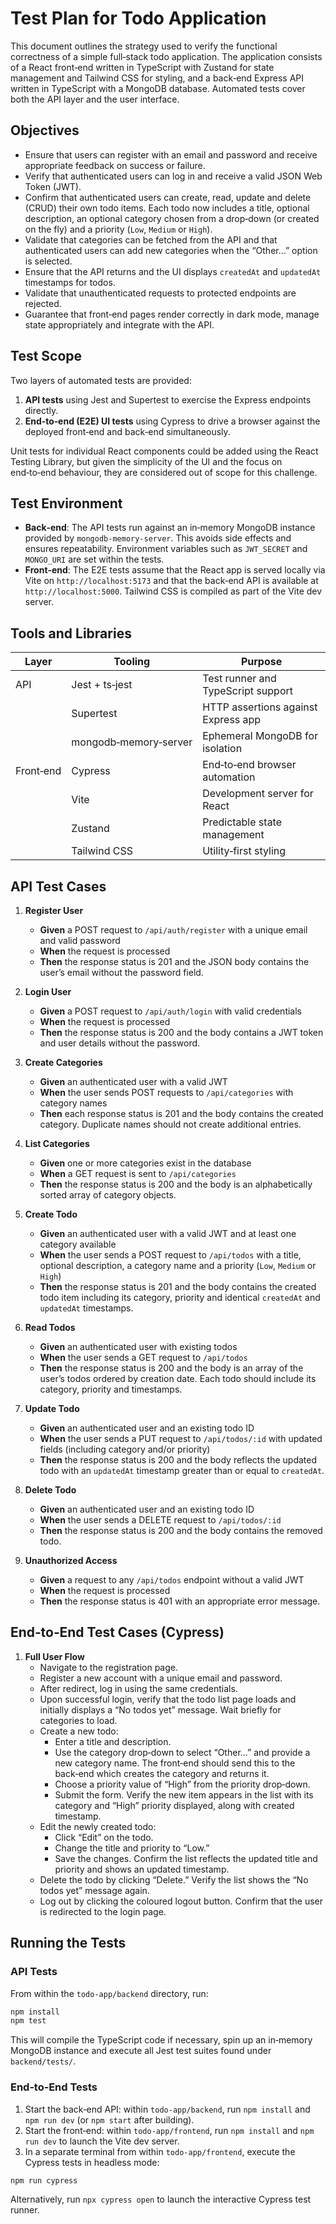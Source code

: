 # Test Plan for Todo Application

This document outlines the strategy used to verify the functional correctness of a simple full‑stack todo application. The application consists of a React front‑end written in TypeScript with Zustand for state management and Tailwind CSS for styling, and a back‑end Express API written in TypeScript with a MongoDB database. Automated tests cover both the API layer and the user interface.

## Objectives

* Ensure that users can register with an email and password and receive appropriate feedback on success or failure.
* Verify that authenticated users can log in and receive a valid JSON Web Token (JWT).
* Confirm that authenticated users can create, read, update and delete (CRUD) their own todo items. Each todo now includes a title, optional description, an optional category chosen from a drop‑down (or created on the fly) and a priority (`Low`, `Medium` or `High`).
* Validate that categories can be fetched from the API and that authenticated users can add new categories when the “Other…” option is selected.
* Ensure that the API returns and the UI displays `createdAt` and `updatedAt` timestamps for todos.
* Validate that unauthenticated requests to protected endpoints are rejected.
* Guarantee that front‑end pages render correctly in dark mode, manage state appropriately and integrate with the API.

## Test Scope

Two layers of automated tests are provided:

1. **API tests** using Jest and Supertest to exercise the Express endpoints directly.
2. **End‑to‑end (E2E) UI tests** using Cypress to drive a browser against the deployed front‑end and back‑end simultaneously.

Unit tests for individual React components could be added using the React Testing Library, but given the simplicity of the UI and the focus on end‑to‑end behaviour, they are considered out of scope for this challenge.

## Test Environment

* **Back‑end**: The API tests run against an in‑memory MongoDB instance provided by `mongodb‑memory‑server`. This avoids side effects and ensures repeatability. Environment variables such as `JWT_SECRET` and `MONGO_URI` are set within the tests.
* **Front‑end**: The E2E tests assume that the React app is served locally via Vite on `http://localhost:5173` and that the back‑end API is available at `http://localhost:5000`. Tailwind CSS is compiled as part of the Vite dev server.

## Tools and Libraries

| Layer       | Tooling                               | Purpose                              |
|------------|----------------------------------------|--------------------------------------|
| API        | Jest + ts‑jest                         | Test runner and TypeScript support   |
|            | Supertest                             | HTTP assertions against Express app  |
|            | mongodb‑memory‑server                 | Ephemeral MongoDB for isolation      |
| Front‑end  | Cypress                               | End‑to‑end browser automation        |
|            | Vite                                  | Development server for React         |
|            | Zustand                               | Predictable state management         |
|            | Tailwind CSS                          | Utility‑first styling                |

## API Test Cases

1. **Register User**
   * **Given** a POST request to `/api/auth/register` with a unique email and valid password
   * **When** the request is processed
   * **Then** the response status is 201 and the JSON body contains the user’s email without the password field.

2. **Login User**
   * **Given** a POST request to `/api/auth/login` with valid credentials
   * **When** the request is processed
   * **Then** the response status is 200 and the body contains a JWT token and user details without the password.

3. **Create Categories**
   * **Given** an authenticated user with a valid JWT
   * **When** the user sends POST requests to `/api/categories` with category names
   * **Then** each response status is 201 and the body contains the created category. Duplicate names should not create additional entries.

4. **List Categories**
   * **Given** one or more categories exist in the database
   * **When** a GET request is sent to `/api/categories`
   * **Then** the response status is 200 and the body is an alphabetically sorted array of category objects.

5. **Create Todo**
   * **Given** an authenticated user with a valid JWT and at least one category available
   * **When** the user sends a POST request to `/api/todos` with a title, optional description, a category name and a priority (`Low`, `Medium` or `High`)
   * **Then** the response status is 201 and the body contains the created todo item including its category, priority and identical `createdAt` and `updatedAt` timestamps.

6. **Read Todos**
   * **Given** an authenticated user with existing todos
   * **When** the user sends a GET request to `/api/todos`
   * **Then** the response status is 200 and the body is an array of the user’s todos ordered by creation date. Each todo should include its category, priority and timestamps.

7. **Update Todo**
   * **Given** an authenticated user and an existing todo ID
   * **When** the user sends a PUT request to `/api/todos/:id` with updated fields (including category and/or priority)
   * **Then** the response status is 200 and the body reflects the updated todo with an `updatedAt` timestamp greater than or equal to `createdAt`.

8. **Delete Todo**
   * **Given** an authenticated user and an existing todo ID
   * **When** the user sends a DELETE request to `/api/todos/:id`
   * **Then** the response status is 200 and the body contains the removed todo.

9. **Unauthorized Access**
   * **Given** a request to any `/api/todos` endpoint without a valid JWT
   * **When** the request is processed
   * **Then** the response status is 401 with an appropriate error message.

## End‑to‑End Test Cases (Cypress)

1. **Full User Flow**
   * Navigate to the registration page.
   * Register a new account with a unique email and password.
   * After redirect, log in using the same credentials.
   * Upon successful login, verify that the todo list page loads and initially displays a “No todos yet” message. Wait briefly for categories to load.
   * Create a new todo:
     * Enter a title and description.
     * Use the category drop‑down to select “Other…” and provide a new category name. The front‑end should send this to the back‑end which creates the category and returns it.
     * Choose a priority value of “High” from the priority drop‑down.
     * Submit the form. Verify the new item appears in the list with its category and “High” priority displayed, along with created timestamp.
   * Edit the newly created todo:
     * Click “Edit” on the todo.
     * Change the title and priority to “Low.”
     * Save the changes. Confirm the list reflects the updated title and priority and shows an updated timestamp.
   * Delete the todo by clicking “Delete.” Verify the list shows the “No todos yet” message again.
   * Log out by clicking the coloured logout button. Confirm that the user is redirected to the login page.

## Running the Tests

### API Tests

From within the `todo-app/backend` directory, run:

```bash
npm install
npm test
```

This will compile the TypeScript code if necessary, spin up an in‑memory MongoDB instance and execute all Jest test suites found under `backend/tests/`.

### End‑to‑End Tests

1. Start the back‑end API: within `todo-app/backend`, run `npm install` and `npm run dev` (or `npm start` after building).
2. Start the front‑end: within `todo-app/frontend`, run `npm install` and `npm run dev` to launch the Vite dev server.
3. In a separate terminal from within `todo-app/frontend`, execute the Cypress tests in headless mode:

```bash
npm run cypress
```

Alternatively, run `npx cypress open` to launch the interactive Cypress test runner.
